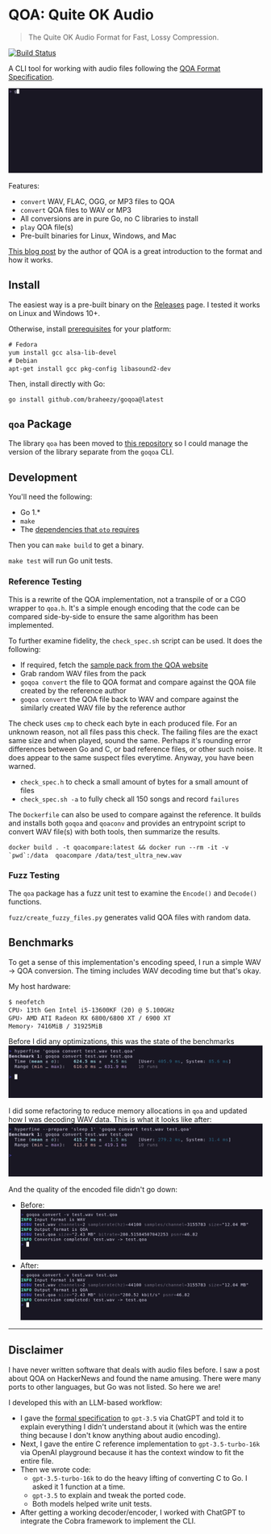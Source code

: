 # QOA: Quite OK Audio
> The Quite OK Audio Format for Fast, Lossy Compression.

[![Build Status](https://github.com/braheezy/goqoa/actions/workflows/ci.yml/badge.svg)](https://github.com/braheezy/goqoa/actions)

A CLI tool for working with audio files following the [QOA Format Specification](https://qoaformat.org/).

![demo](./assets/demo.gif)

Features:
- `convert` WAV, FLAC, OGG, or MP3 files to QOA
- `convert` QOA files to WAV or MP3
- All conversions are in pure Go, no C libraries to install
- `play` QOA file(s)
- Pre-built binaries for Linux, Windows, and Mac

[This blog post](https://phoboslab.org/log/2023/02/qoa-time-domain-audio-compression) by the author of QOA is a great introduction to the format and how it works.

## Install
The easiest way is a pre-built binary on the [Releases](https://github.com/braheezy/goqoa/releases) page. I tested it works on Linux and Windows 10+.

Otherwise, install [prerequisites](https://github.com/ebitengine/oto#prerequisite) for your platform:

    # Fedora
    yum install gcc alsa-lib-devel
    # Debian
    apt-get install gcc pkg-config libasound2-dev

Then, install directly with Go:

    go install github.com/braheezy/goqoa@latest

## `qoa` Package
The library `qoa` has been moved to [this repository](https://github.com/braheezy/qoa) so I could manage the version of the library separate from the `goqoa` CLI.

## Development
You'll need the following:
- Go 1.*
- `make`
- The [dependencies that `oto` requires](https://github.com/ebitengine/oto#prerequisite)

Then you can `make build` to get a binary.

`make test` will run Go unit tests.

### Reference Testing
This is a rewrite of the QOA implementation, not a transpile of or a CGO wrapper to `qoa.h`. It's a simple enough encoding that the code can be compared side-by-side to ensure the same algorithm has been implemented.

To further examine fidelity, the `check_spec.sh` script can be used. It does the following:
- If required, fetch the [sample pack from the QOA website](https://qoaformat.org/samples/)
- Grab random WAV files from the pack
- `goqoa convert` the file to QOA format and compare against the QOA file created by the reference author
- `goqoa convert` the QOA file back to WAV and compare against the similarly created WAV file by the reference author

The check uses `cmp` to check each byte in each produced file. For an unknown reason, not all files pass this check. The failing files are the exact same size and when played, sound the same. Perhaps it's rounding error differences between Go and C, or bad reference files, or other such noise. It does appear to the same suspect files everytime. Anyway, you have been warned.

- `check_spec.h` to check a small amount of bytes for a small amount of files
- `check_spec.sh -a` to fully check all 150 songs and record `failures`

The `Dockerfile` can also be used to compare against the reference. It builds and installs both `goqoa` and `qoaconv` and provides an entrypoint script to convert WAV file(s) with both tools, then summarize the results.

    docker build . -t qoacompare:latest && docker run --rm -it -v `pwd`:/data  qoacompare /data/test_ultra_new.wav

### Fuzz Testing
The `qoa` package has a fuzz unit test to examine the `Encode()` and `Decode()` functions.

`fuzz/create_fuzzy_files.py` generates valid QOA files with random data.

## Benchmarks
To get a sense of this implementation's encoding speed, I run a simple WAV -> QOA conversion. The timing includes WAV decoding time but that's okay.

My host hardware:
```
$ neofetch
CPU› 13th Gen Intel i5-13600KF (20) @ 5.100GHz
GPU› AMD ATI Radeon RX 6800/6800 XT / 6900 XT
Memory› 7416MiB / 31925MiB
```

Before I did any optimizations, this was the state of the benchmarks
![before-benchmark](./assets/before-benchmark.png)

I did some refactoring to reduce memory allocations in `qoa` and updated how I was decoding WAV data. This is what it looks like after:
![after-benchmark](./assets/after-benchmark.png)

And the quality of the encoded file didn't go down:

- Before: ![before-quality](./assets/before-quality.png)
- After: ![before-after](./assets/after-quality.png)

---

## Disclaimer
I have never written software that deals with audio files before. I saw a post about QOA on HackerNews and found the name amusing. There were many ports to other languages, but Go was not listed. So here we are!

I developed this with an LLM-based workflow:
- I gave the [formal specification](https://qoaformat.org/qoa-specification.pdf) to `gpt-3.5` via ChatGPT and told it to explain everything I didn't understand about it (which was the entire thing because I don't know anything about audio encoding).
- Next, I gave the entire C reference implementation to `gpt-3.5-turbo-16k` via OpenAI playground because it has the context window to fit the entire file.
- Then we wrote code:
    - `gpt-3.5-turbo-16k` to do the heavy lifting of converting C to Go. I asked it 1 function at a time.
    - `gpt-3.5` to explain and tweak the ported code.
    - Both models helped write unit tests.
- After getting a working decoder/encoder, I worked with ChatGPT to integrate the Cobra framework to implement the CLI.
